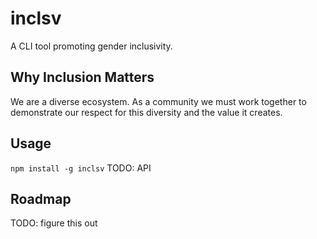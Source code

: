# inclsv
A CLI tool promoting gender inclusivity.

## Why Inclusion Matters
We are a diverse ecosystem. As a community we must work together to demonstrate our respect for this diversity and the value it creates.

## Usage
`npm install -g inclsv`
TODO: API

## Roadmap
TODO: figure this out
